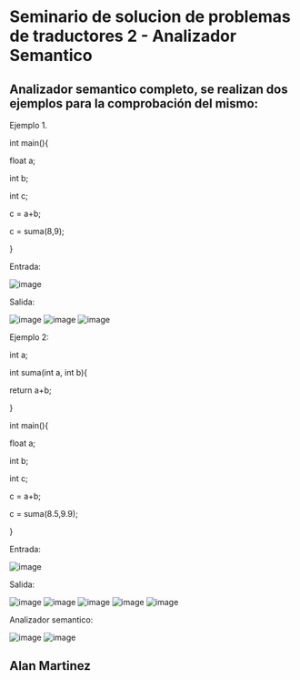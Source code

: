 
# Seminario de solucion de problemas de traductores 2 - Analizador Semantico

## Analizador semantico completo, se realizan dos ejemplos para la comprobación del mismo:

Ejemplo 1.

int main(){

float a;

int b;

int c;

c = a+b;

c = suma(8,9);

}

Entrada:

![image](https://user-images.githubusercontent.com/70921354/201752434-c06af6e1-711a-430d-b22a-c177c44efd64.png)


Salida:

![image](https://user-images.githubusercontent.com/70921354/201752539-9ff658bf-3972-4745-9d0e-0ec337de3465.png)
![image](https://user-images.githubusercontent.com/70921354/201752647-f4ca04f1-96a7-400b-950e-21bc90305363.png)
![image](https://user-images.githubusercontent.com/70921354/201752770-be2680b2-a22c-42db-90b2-1f0832947e69.png)


Ejemplo 2:

int a;

int suma(int a, int b){

return a+b;

}

int main(){

float a;

int b;

int c;

c = a+b;

c = suma(8.5,9.9);

}

Entrada:

![image](https://user-images.githubusercontent.com/70921354/201753584-23328f2c-0057-42ee-bf72-4e2b1ed64f0d.png)

Salida:

![image](https://user-images.githubusercontent.com/70921354/201753870-4c3bfdb1-8e37-476d-be55-7850d8e5e40b.png)
![image](https://user-images.githubusercontent.com/70921354/201754001-987c7347-2925-42d4-b49c-533363436448.png)
![image](https://user-images.githubusercontent.com/70921354/201782783-fc3e0c76-dc0f-4ae3-bb6f-3f9e42ad1125.png)
![image](https://user-images.githubusercontent.com/70921354/201782907-f4eb4b11-7094-45e4-9cc1-ff4f18e101d1.png)
![image](https://user-images.githubusercontent.com/70921354/201783001-ea8c6bb9-ae59-44b0-a734-5d197c87de91.png)

Analizador semantico:

![image](https://user-images.githubusercontent.com/70921354/201783094-d3398db9-c14b-4052-815d-bc14a0116cab.png)
![image](https://user-images.githubusercontent.com/70921354/201783167-02872c3b-6531-4dca-9dd1-073028fb4101.png)


## Alan Martinez

